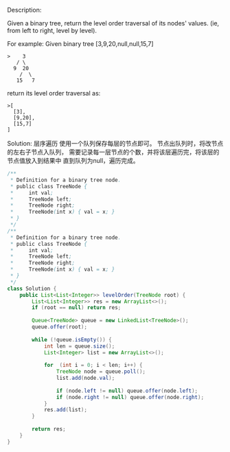 Description:

Given a binary tree, return the level order traversal of its nodes' values. (ie, from left to right, level by level).

For example:
Given binary tree [3,9,20,null,null,15,7]
```
>    3
   / \
  9  20
    /  \
   15   7
```
return its level order traversal as:
```
>[
  [3],
  [9,20],
  [15,7]
]
```

Solution:
层序遍历
使用一个队列保存每层的节点即可。
节点出队列时，将改节点的左右子节点入队列，
需要记录每一层节点的个数，并将该层遍历完，将该层的节点值放入到结果中
直到队列为null，遍历完成。

```java
/**
 * Definition for a binary tree node.
 * public class TreeNode {
 *     int val;
 *     TreeNode left;
 *     TreeNode right;
 *     TreeNode(int x) { val = x; }
 * }
 */
/**
 * Definition for a binary tree node.
 * public class TreeNode {
 *     int val;
 *     TreeNode left;
 *     TreeNode right;
 *     TreeNode(int x) { val = x; }
 * }
 */
class Solution {
    public List<List<Integer>> levelOrder(TreeNode root) {
        List<List<Integer>> res = new ArrayList<>();
        if (root == null) return res;
        
        Queue<TreeNode> queue = new LinkedList<TreeNode>();
        queue.offer(root);
        
        while (!queue.isEmpty()) {
            int len = queue.size();
            List<Integer> list = new ArrayList<>();
            
            for  (int i = 0; i < len; i++) {
                TreeNode node = queue.poll();
                list.add(node.val);
                
                if (node.left != null) queue.offer(node.left);
                if (node.right != null) queue.offer(node.right);
            }
            res.add(list);
        }
        
        return res;
    }
}
```
